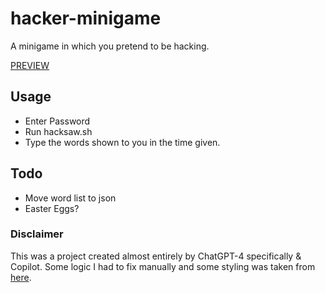 # hacker-minigame
A minigame in which you pretend to be hacking.

[PREVIEW](https://streamable.com/hb7p5u)

## Usage
- Enter Password
- Run hacksaw.sh
- Type the words shown to you in the time given.

## Todo
- Move word list to json
- Easter Eggs?

### Disclaimer
This was a project created almost entirely by ChatGPT-4 specifically & Copilot.
Some logic I had to fix manually and some styling was taken from [here](http://aleclownes.com/2017/02/01/crt-display.html).
